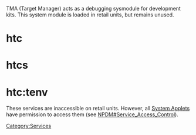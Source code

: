 TMA (Target Manager) acts as a debugging sysmodule for development kits.
This system module is loaded in retail units, but remains unused.

# htc

# htcs

# htc:tenv

These services are inaccessible on retail units. However, all [System
Applets](Title%20list#System%20Applets.md##System_Applets "wikilink")
have permission to access them (see
[NPDM\#Service\_Access\_Control](NPDM#Service%20Access%20Control.md##Service_Access_Control "wikilink")).

[Category:Services](Category:Services "wikilink")
